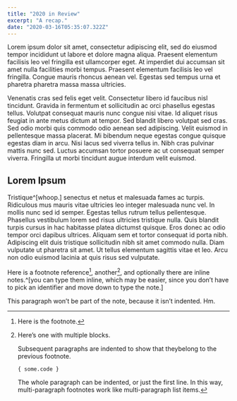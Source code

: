 ```yaml
---
title: "2020 in Review"
excerpt: "A recap."
date: "2020-03-16T05:35:07.322Z"
---
```


Lorem ipsum dolor sit amet, consectetur adipiscing elit, sed do eiusmod tempor incididunt ut labore
et dolore magna aliqua. Praesent elementum facilisis leo vel fringilla est ullamcorper eget. At
imperdiet dui accumsan sit amet nulla facilities morbi tempus. Praesent elementum facilisis leo vel
fringilla. Congue mauris rhoncus aenean vel. Egestas sed tempus urna et pharetra pharetra massa
massa ultricies.

Venenatis cras sed felis eget velit. Consectetur libero id faucibus nisl tincidunt. Gravida in
fermentum et sollicitudin ac orci phasellus egestas tellus. Volutpat consequat mauris nunc congue
nisi vitae. Id aliquet risus feugiat in ante metus dictum at tempor. Sed blandit libero volutpat sed
cras. Sed odio morbi quis commodo odio aenean sed adipiscing. Velit euismod in pellentesque massa
placerat. Mi bibendum neque egestas congue quisque egestas diam in arcu. Nisi lacus sed viverra
tellus in. Nibh cras pulvinar mattis nunc sed. Luctus accumsan tortor posuere ac ut consequat semper
viverra. Fringilla ut morbi tincidunt augue interdum velit euismod.

## Lorem Ipsum

Tristique^[whoop.] senectus et netus et malesuada fames ac turpis. Ridiculous mus mauris vitae
ultricies leo integer malesuada nunc vel. In mollis nunc sed id semper. Egestas tellus rutrum tellus
pellentesque. Phasellus vestibulum lorem sed risus ultricies tristique nulla. Quis blandit turpis
cursus in hac habitasse platea dictumst quisque. Eros donec ac odio tempor orci dapibus ultrices.
Aliquam sem et tortor consequat id porta nibh. Adipiscing elit duis tristique sollicitudin nibh sit
amet commodo nulla. Diam vulputate ut pharetra sit amet. Ut tellus elementum sagittis vitae et leo.
Arcu non odio euismod lacinia at quis risus sed vulputate.

Here is a footnote reference[^1], another[^†], and optionally there are inline notes.^[you can type
them inline, which may be easier, since you don’t have to pick an identifier and move down to type
the note.]

[^1]: Here is the footnote.
[^†]: Here’s one with multiple blocks.

    Subsequent paragraphs are indented to show that theybelong to the previous footnote.

        { some.code }

    The whole paragraph can be indented, or just the first line. In this way, multi-paragraph
    footnotes work like multi-paragraph list items.

This paragraph won’t be part of the note, because it isn’t indented. Hm.
